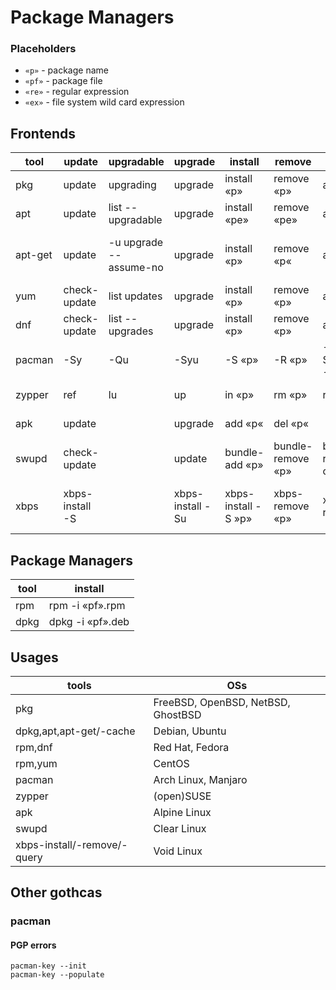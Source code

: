 # Package Managers

### Placeholders
- `«p»` - package name
- `«pf»` - package file
- `«re»` - regular expression
- `«ex»` - file system wild card expression

## Frontends
|tool|update|upgradable|upgrade|install|remove|prune|search|info|installed|
|---|---|---|---|---|---|---|---|---|---|
|pkg|update|upgrading|upgrade|install «p»|remove «p»|autoremove|search «re»|info «p»|info|
|apt|update|list --upgradable|upgrade|install «pe»|remove «pe»|autoremove|search «re»|show «p»|list --installed|
|apt-get|update|-u upgrade --assume-no|upgrade|install «p»|remove «p«|autoremove|apt-cache search «re»|apt-cache show «p»||
|yum|check-update|list updates|upgrade|install «p»|remove «p»|autoremove|search «re»|info «p»|list installed|
|dnf|check-update|list --upgrades|upgrade|install «p»|remove «p»|autoremove|search «ex»|info «p»|list --installed|
|pacman|-Sy|-Qu|-Syu|-S «p»|-R «p»|-Rsn $(pacman -Qdtq)|-Ss «re»|-Qi «p»|-Qe|
|zypper|ref|lu|up|in «p»|rm «p»|rm -u|se «ex»|if «p»|se -i|
|apk|update||upgrade|add «p«|del «p«||search »re»|info »p»|info|
|swupd|check-update||update|bundle-add «p»|bundle-remove «p»|bundle-remove --orphans|search »re»|bundle-info «p»|bundle-list|
|xbps|xbps-install -S||xbps-install -Su|xbps-install -S »p»|xbps-remove «p»|xbps-remove -o|xbps-query -Rs «ex»|xbps-query -R «p»|xbps-query -l|
## Package Managers
|tool|install|
|---|---|
|rpm|rpm -i «pf».rpm|
|dpkg|dpkg -i «pf».deb|

## Usages
|tools|OSs|
|---|---|
|pkg|FreeBSD, OpenBSD, NetBSD, GhostBSD|
|dpkg,apt,apt-get/-cache|Debian, Ubuntu|
|rpm,dnf|Red Hat, Fedora|
|rpm,yum|CentOS|
|pacman|Arch Linux, Manjaro|
|zypper|(open)SUSE|
|apk|Alpine Linux|
|swupd|Clear Linux|
|xbps-install/-remove/-query|Void Linux|


## Other gothcas

### pacman
#### PGP errors
```
pacman-key --init
pacman-key --populate
```

